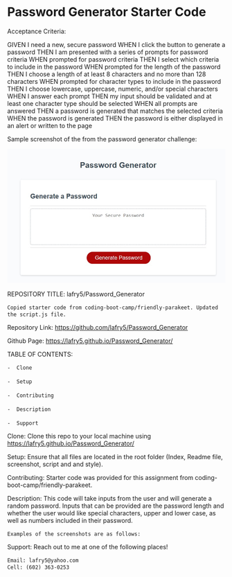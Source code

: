 # Password Generator Starter Code

Acceptance Criteria:

GIVEN I need a new, secure password
WHEN I click the button to generate a password
THEN I am presented with a series of prompts for password criteria
WHEN prompted for password criteria
THEN I select which criteria to include in the password
WHEN prompted for the length of the password
THEN I choose a length of at least 8 characters and no more than 128 characters
WHEN prompted for character types to include in the password
THEN I choose lowercase, uppercase, numeric, and/or special characters
WHEN I answer each prompt
THEN my input should be validated and at least one character type should be selected
WHEN all prompts are answered
THEN a password is generated that matches the selected criteria
WHEN the password is generated
THEN the password is either displayed in an alert or written to the page

Sample screenshot of the from the password generator challenge:

![screenshot](screenshot.jpg)


REPOSITORY TITLE: lafry5/Password_Generator
    
    Copied starter code from coding-boot-camp/friendly-parakeet. Updated the script.js file.


Repository Link: https://github.com/lafry5/Password_Generator

Github Page: https://lafry5.github.io/Password_Generator/



TABLE OF CONTENTS:
    
    -  Clone
 
    -  Setup
 
    -  Contributing

    -  Description
 
    -  Support


Clone:
    Clone this repo to your local machine using https://lafry5.github.io/Password_Generator/
    

Setup:
    Ensure that all files are located in the root folder (Index, Readme file, screenshot, script and and style).


Contributing:
    Starter code was provided for this assignment from coding-boot-camp/friendly-parakeet.


Description:
    This code will take inputs from the user and will generate a random password. Inputs that can be provided are the password length and whether the user would like special characters, upper and lower case, as well as numbers included in their password.  

    Examples of the screenshots are as follows:

    
 
Support:
    Reach out to me at one of the following places!

    Email: lafry5@yahoo.com 
    Cell: (602) 363-0253
     